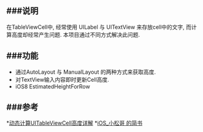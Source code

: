 ###说明
---
在TableViewCell中, 经常使用 UILabel 与 UITextView 来存放cell中的文字, 而计算高度却经常产生问题. 本项目通过不同方式解决此问题.


###功能
---
* 通过AutoLayout 与 ManualLayout 的两种方式来获取高度.
* 对TextView输入内容即时更新Cell高度.
* iOS8 EstimatedHeightForRow


###参考
---
*[动态计算UITableViewCell高度详解](http://www.cocoachina.com/industry/20140604/8668.html )
*[iOS_小松哥 的简书](http://www.jianshu.com/p/64f0e1557562)